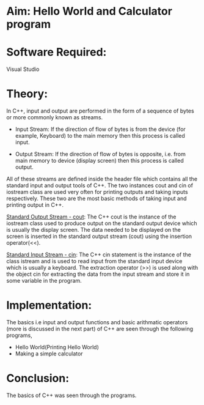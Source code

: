 # Aim: Hello World and Calculator program
# Software Required:
Visual Studio
# Theory:
In C++, input and output are performed in the form of a sequence of bytes or more commonly known as streams.

+ Input Stream: If the direction of flow of bytes is from the device (for example, Keyboard) to the main memory then this process is called input.
  
+ Output Stream: If the direction of flow of bytes is opposite, i.e. from main memory to device (display screen) then this process is called output.
  
All of these streams are defined inside the <iostream> header file which contains all the standard input and output tools of C++. The two instances cout and cin of iostream class are used very often for printing outputs and taking inputs respectively. These two are the most basic methods of taking input and printing output in C++.

<ins>Standard Output Stream - cout</ins>:
The C++ cout is the instance of the iostream class used to produce output on the standard output device which is usually the display screen. The data needed to be displayed on the screen is inserted in the standard output stream (cout) using the insertion operator(<<).

<ins>Standard Input Stream - cin</ins>:
The C++ cin statement is the instance of the class istream and is used to read input from the standard input device which is usually a keyboard. The extraction operator (>>) is used along with the object cin for extracting the data from the input stream and store it in some variable in the program.

# Implementation:
The basics i.e input and output functions and basic arithmatic operators (more is discussed in the next part) of C++ are seen through the following programs,
+ Hello World(Printing Hello World)
+ Making a simple calculator

# Conclusion:
The basics of C++ was seen through the programs.
